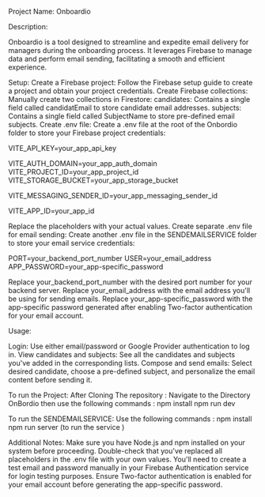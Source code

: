 Project Name: Onboardio

Description:

Onboardio is a tool designed to streamline and expedite email delivery for managers during the onboarding process. 
It leverages Firebase to manage data and perform email sending, facilitating a smooth and efficient experience.

Setup:
Create a Firebase project: Follow the Firebase setup guide to create a project and obtain your project credentials.
Create Firebase collections: Manually create two collections in Firestore:
candidates: Contains a single field called candidatEmail to store candidate email addresses.
subjects: Contains a single field called SubjectName to store pre-defined email subjects.
Create .env file: 
Create a .env file at the root of the Onbordio folder to store your Firebase project credentials:

VITE_API_KEY=your_app_api_key

VITE_AUTH_DOMAIN=your_app_auth_domain
VITE_PROJECT_ID=your_app_project_id
VITE_STORAGE_BUCKET=your_app_storage_bucket

VITE_MESSAGING_SENDER_ID=your_app_messaging_sender_id

VITE_APP_ID=your_app_id

Replace the placeholders with your actual values.
Create separate .env file for email sending: 
Create another .env file in the SENDEMAILSERVICE folder to store your email service credentials:

PORT=your_backend_port_number
USER=your_email_address
APP_PASSWORD=your_app-specific_password

Replace your_backend_port_number with the desired port number for your backend server.
Replace your_email_address with the email address you'll be using for sending emails.
Replace your_app-specific_password with the app-specific password generated after enabling Two-factor authentication for your email account.

Usage:

Login: Use either email/password or Google Provider authentication to log in.
View candidates and subjects: See all the candidates and subjects you've added in the corresponding lists.
Compose and send emails: Select desired candidate, choose a pre-defined subject, and personalize the email content before sending it.

To run the Project:
After Cloning The repository : 
Navigate  to the Directory OnBordio
then use the following commands :
npm install
npm run dev

To run the SENDEMAILSERVICE:
Use the following commands :
 npm install 
 npm run server (to run the service )


Additional Notes:
Make sure you have Node.js and npm  installed on your system before proceeding.
Double-check that you've replaced all placeholders in the .env file with your own values.
You'll need to create a test email and password manually in your Firebase Authentication service for login testing purposes.
Ensure Two-factor authentication is enabled for your email account before generating the app-specific password.



